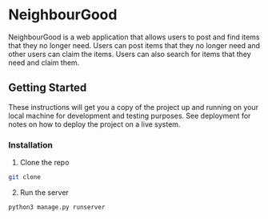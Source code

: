 # NeighbourGood

NeighbourGood is a web application that allows users to post and find items that they no longer need. Users can post items that they no longer need and other users can claim the items. Users can also search for items that they need and claim them.


## Getting Started

These instructions will get you a copy of the project up and running on your local machine for development and testing purposes. See deployment for notes on how to deploy the project on a live system.

### Installation

1. Clone the repo
```sh
git clone
```
2. Run the server
```sh
python3 manage.py runserver
```

